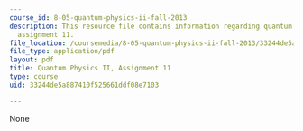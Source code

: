 ```yaml
---
course_id: 8-05-quantum-physics-ii-fall-2013
description: This resource file contains information regarding quantum physics II,
  assignment 11.
file_location: /coursemedia/8-05-quantum-physics-ii-fall-2013/33244de5a887410f525661ddf08e7103_MIT8_05F13_ps11.pdf
file_type: application/pdf
layout: pdf
title: Quantum Physics II, Assignment 11
type: course
uid: 33244de5a887410f525661ddf08e7103

---
```

None